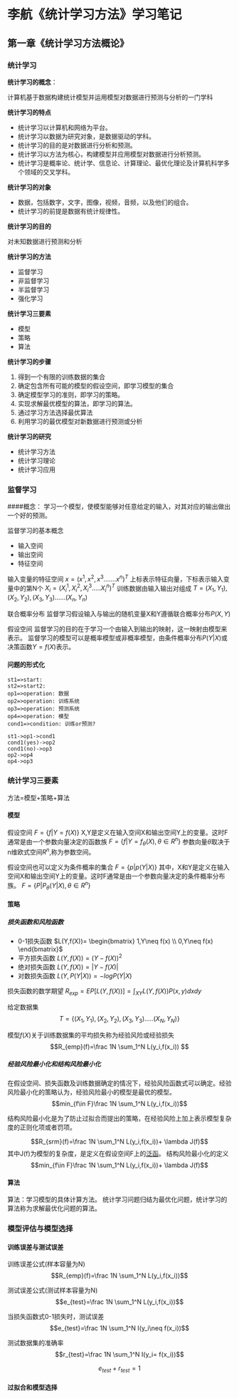 # 李航《统计学习方法》学习笔记
## 第一章《统计学习方法概论》
###  统计学习
**统计学习的概念**：

计算机基于数据构建统计模型并运用模型对数据进行预测与分析的一门学科

**统计学习的特点**

* 统计学习以计算机和网络为平台。
* 统计学习以数据为研究对象，是数据驱动的学科。
* 统计学习的目的是对数据进行分析和预测。
* 统计学习以方法为核心，构建模型并应用模型对数据进行分析预测。
* 统计学习是概率论、统计学、信息论、计算理论、最优化理论及计算机科学多个领域的交叉学科。

**统计学习的对象**

* 数据，包括数字，文字，图像，视频，音频，以及他们的组合。
* 统计学习的前提是数据有统计规律性。

**统计学习的目的**

对未知数据进行预测和分析

**统计学习的方法**

* 监督学习
* 非监督学习
* 半监督学习
* 强化学习

**统计学习三要素**

* 模型
* 策略
* 算法

**统计学习的步骤**

1. 得到一个有限的训练数据的集合
2. 确定包含所有可能的模型的假设空间，即学习模型的集合
3. 确定模型学习的准则，即学习的策略。
4. 实现求解最优模型的算法，即学习的算法。
5. 通过学习方法选择最优算法
6. 利用学习的最优模型对新数据进行预测或分析

**统计学习的研究**

* 统计学习方法
* 统计学习理论
* 统计学习应用

### 监督学习
####概念：
学习一个模型，使模型能够对任意给定的输入，对其对应的输出做出一个好的预测。

监督学习的基本概念

* 输入空间
* 输出空间
* 特征空间
　

输入变量的特征空间
$x=(x^1,x^2,x^3.......x^n)^T$
上标表示特征向量，下标表示输入变量中的第N个
$X_i=(X_i^1,X_i^2,X_i^3.....X_i^n)^T$
训练数据由输入输出对组成
$T={(X_1,Y_1),(X_2,Y_2),(X_3,Y_3)......(X_n,Y_n)}$

联合概率分布
监督学习假设输入与输出的随机变量X和Y遵循联合概率分布$P(X,Y)$

假设空间
监督学习的目的在于学习一个由输入到输出的映射，这一映射由模型来表示。
监督学习的模型可以是概率模型或非概率模型，由条件概率分布$P(Y|X)$或决策函数$Y=f(X)$表示。

#### 问题的形式化


```flow
st1=>start: 
st2=>start2: 
op1=>operation: 数据
op2=>operation: 训练系统
op3=>operation: 预测系统
op4=>operation: 模型
cond1=>condition: 训练or预测?

st1->op1->cond1
cond1(yes)->op2
cond1(no)->op3
op2->op4
op4->op3
```
### 统计学习三要素
方法=模型+策略+算法

#### 模型
假设空间
$F=\{f|Y=f(X)\}$
X,Y是定义在输入空间X和输出空间Y上的变量。这时F通常是由一个参数向量决定的函数族
$F=\{f|Y=f_\theta(X),\theta\in R^n\}$
参数向量$\theta$取决于n维欧式空间$R^n$,称为参数空间。

假设空间也可以定义为条件概率的集合
$F=\{p|p(Y|X)\}$
其中，X和Y是定义在输入空间X和输出空间Y上的变量。这时F通常是由一个参数向量决定的条件概率分布族。
$F=\{P|P_\theta(Y|X),\theta\in R^n\}$

#### 策略

##### 损失函数和风险函数

* 0-1损失函数
$L(Y,f(X))=
\begin{bmatrix}
 1,Y\neq f(x) \\
 0,Y\neq f(x)
\end{bmatrix}$
* 平方损失函数
  $L(Y,f(X))=(Y-f(X))^2$
* 绝对损失函数
  $L(Y,f(X))=|Y-f(X)|$
* 对数损失函数
  $L(Y,P(Y|X))=-log P(Y|X)$ 

损失函数的数学期望
$R_{exp}=EP[L(Y,f(X))]=\int_{XY}L(Y,f(X))P(x,y)dx dy$

给定数据集
$$T=\{(X_1,Y_1),(X_2,Y_2),(X_3,Y_3).....(X_N,Y_N)\}$$

模型$f(X)$关于训练数据集的平均损失称为经验风险或经验损失
$$R_{emp}(f)=\frac 1N \sum_1^N L(y_i,f(x_i)) $$

##### 经验风险最小化和结构风险最小化
 在假设空间、损失函数及训练数据确定的情况下，经验风险函数式可以确定。经验风险最小化的策略认为，经验风险最小的模型是最优的模型。
 $$min_{f\in F}\frac 1N  \sum_1^N L(y_i,f(x_i))$$
 
 结构风险最小化是为了防止过拟合而提出的策略，在经验风险上加上表示模型复杂度的正则化项或者罚项。
 
 $$R_{srm}(f)=\frac 1N \sum_1^N L(y_i,f(x_i))+ \lambda J(f)$$
 其中J(f)为模型的复杂度，是定义在假设空间F上的[泛函](http://baike.baidu.com/link?url=9-bu0EtcyWhE70AjaGMAkJuZz8EZ0A-JHl8twl_DFaHivELdFN8qYIFCZf2LYHdotAXYAcrZNQaWwqX27YSrEyoR0Cs2obSs4yje64KV5r3)。
结构风险最小化的定义
$$min_{f\in F}\frac 1N \sum_1^N L(y_i,f(x_i))+ \lambda J(f)$$

#### 算法
算法：学习模型的具体计算方法。
统计学习问题归结为最优化问题，统计学习的算法称为求解最优化问题的算法。

### 模型评估与模型选择
#### 训练误差与测试误差
训练误差公式(样本容量为N)
$$R_{emp}(f)=\frac 1N \sum_1^N L(y_i,f(x_i))$$

测试误差公式(测试样本容量为N)
$$e_{test}=\frac 1N \sum_1^N L(y_i,f(x_i))$$

当损失函数式0-1损失时，测试误差
$$e_{test}=\frac 1N \sum_1^N I(y_i\neq f(x_i))$$

测试数据集的准确率
$$r_{test}=\frac 1N \sum_1^N I(y_i= f(x_i))$$

$$e_{test}+r_{test}=1$$

#### 过拟合和模型选择
